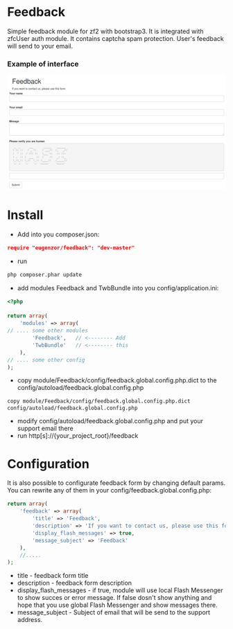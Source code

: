 # Feedback
Simple feedback module for zf2 with bootstrap3. It is integrated with zfcUser
auth module. It contains captcha spam protection. User's feedback will send to your email.
### Example of interface
![Module interface](https://raw.githubusercontent.com/eugenzor/feedback/master/docs/images/interface.png)

# Install
* Add into you composer.json:
```json
require "eugenzor/feedback": "dev-master"
```
* run
```bash
php composer.phar update
```
* add modules Feedback and TwbBundle into you config/application.ini:
```php
<?php

return array(
    'modules' => array(
// .... some other modules
        'Feedback',   // <-------- Add
        'TwbBundle'   // <-------- this
    ),
// .... some other config
);

```
* copy module/Feedback/config/feedback.global.config.php.dict to the config/autoload/feedback.global.config.php
```bach
copy module/Feedback/config/feedback.global.config.php.dict config/autoload/feedback.global.config.php
```
* modify config/autoload/feedback.global.config.php and put your support email there
* run http[s]://{your_project_root}/feedback

# Configuration
It is also possible to configurate feedback form by changing default params. You can rewrite any of them in your config/feedback.global.config.php:
```php
return array(
    'feedback' => array(
        'title' => 'Feedback',
        'description' => 'If you want to contact us, please use this form',
        'display_flash_messages' => true, 
        'message_subject' => 'Feedback'
    ),
    //.....    
);

```
* title - feedback form title
* description - feedback form description
* display_flash_messages - if true, module will use local Flash Messenger to show succes or error message. If false dosn't show anything and hope that you use global Flash Messenger and show messages there.
* message_subject - Subject of email that will be send to the support address.